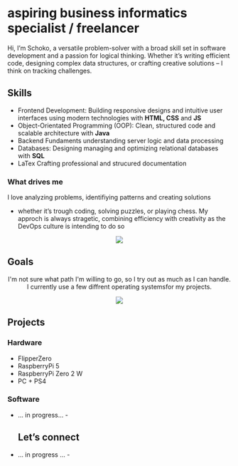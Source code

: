 #  aspiring business informatics specialist / freelancer 


Hi, I’m Schoko, a versatile problem-solver with a broad skill set in software development and a passion for logical thinking. Whether it’s writing efficient code, designing complex data structures, or crafting creative solutions – I think on tracking challenges. 

## Skills

- Frontend Development: Building responsive designs and intuitive user interfaces using modern        	technologies with **HTML, CSS** and **JS**
- Object-Orientated Programming (OOP): Clean, structured code and scalable architecture with **Java**
- Backend Fundaments understanding server logic and data processing 
- Databases: Designing managing and optimizing relational databases with **SQL**
- LaTex Crafting professional and strucured documentation
 
### What drives me 
I love analyzing problems, identifiying patterns and creating solutions
- whether it’s trough coding, solving puzzles, or playing chess. My approch is always stragetic, combining efficiency with creativity as the DevOps culture is intending to do so

 <p align="center">
  <a href="https://skillicons.dev">
    <img src="https://skillicons.dev/icons?i=html,css,js,java,sqlite,latex" />
  </a>
</p>

## Goals
<p align = "center">
I'm not sure what path I'm willing to go, so I try out as much as I can handle. I currently use a few diffrent operating systemsfor my projects.
<p>
  
 <p align="center">
  <a href="https://skillicons.dev">
    <img src="https://skillicons.dev/icons?i=linux,kali,windows" />
  </a>
</p>

## Projects

### Hardware
- FlipperZero
- RaspberryPi 5
- RaspberryPi Zero 2 W
- PC + PS4

### Software 
- ... in progress... - 

  ## Let’s connect
- … in progress … -

  
